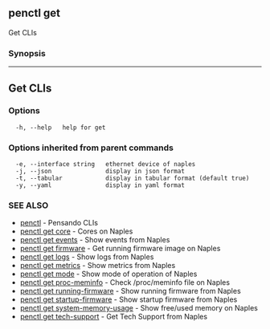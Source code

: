 ## penctl get

Get CLIs

### Synopsis



----------
 Get CLIs 
----------


### Options

```
  -h, --help   help for get
```

### Options inherited from parent commands

```
  -e, --interface string   ethernet device of naples
  -j, --json               display in json format
  -t, --tabular            display in tabular format (default true)
  -y, --yaml               display in yaml format
```

### SEE ALSO
* [penctl](penctl.md)	 - Pensando CLIs
* [penctl get core](penctl_get_core.md)	 - Cores on Naples
* [penctl get events](penctl_get_events.md)	 - Show events from Naples
* [penctl get firmware](penctl_get_firmware.md)	 - Get running firmware image on Naples
* [penctl get logs](penctl_get_logs.md)	 - Show logs from Naples
* [penctl get metrics](penctl_get_metrics.md)	 - Show metrics from Naples
* [penctl get mode](penctl_get_mode.md)	 - Show mode of operation of Naples
* [penctl get proc-meminfo](penctl_get_proc-meminfo.md)	 - Check /proc/meminfo file on Naples
* [penctl get running-firmware](penctl_get_running-firmware.md)	 - Show running firmware from Naples
* [penctl get startup-firmware](penctl_get_startup-firmware.md)	 - Show startup firmware from Naples
* [penctl get system-memory-usage](penctl_get_system-memory-usage.md)	 - Show free/used memory on Naples
* [penctl get tech-support](penctl_get_tech-support.md)	 - Get Tech Support from Naples

